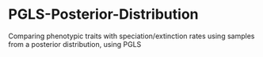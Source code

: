 # PGLS-Posterior-Distribution
Comparing phenotypic traits with speciation/extinction rates using samples from a posterior distribution, using PGLS
